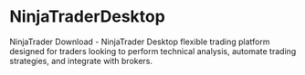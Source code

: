 # NinjaTraderDesktop
NinjaTrader Download - NinjaTrader Desktop flexible trading platform designed for traders looking to perform technical analysis, automate trading strategies, and integrate with brokers.
